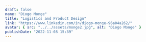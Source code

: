 ```yaml
---
draft: false
name: "Diogo Monge"
title: "Logistics and Product Design"
link: "https://www.linkedin.com/in/diogo-monge-96a04a262/"
avatar: { src: "../../assets/monge2.jpg", alt: "Diogo Monge" }
publishDate: "2022-11-08 15:39"
---
```

